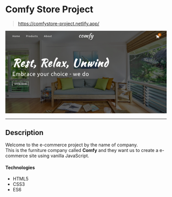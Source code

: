 # Comfy Store Project

> https://comfystore-project.netlify.app/

<a href="https://comfystore-project.netlify.app/" target="_blank"><img src="./project-image.png" alt="project image"></a>

---

## Description

Welcome to the e-commerce project by the name of company. </br>
This is the furniture company called <b>Comfy</b> and they want us to create a e-commerce site using vanilla JavaScript.

#### Technologies

- HTML5
- CSS3
- ES6
